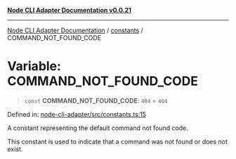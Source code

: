 [**Node CLI Adapter Documentation v0.0.21**](../../README.md)

***

[Node CLI Adapter Documentation](../../modules.md) / [constants](../README.md) / COMMAND\_NOT\_FOUND\_CODE

# Variable: COMMAND\_NOT\_FOUND\_CODE

> `const` **COMMAND\_NOT\_FOUND\_CODE**: `404` = `404`

Defined in: [node-cli-adapter/src/constants.ts:15](https://github.com/stonemjs/node-cli-adapter/blob/8aa5733b805725e9383f05513594f3738beb3cb2/src/constants.ts#L15)

A constant representing the default command not found code.

This constant is used to indicate that a command was not found or does not exist.
